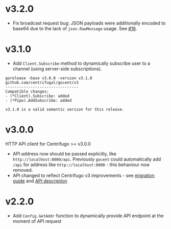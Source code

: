 # v3.2.0

* Fix broadcast request bug: JSON payloads were additionally encoded to base64 due to the lack of `json.RawMessage` usage. See [#16](https://github.com/centrifugal/gocent/pull/16).

# v3.1.0

* Add `Client.Subscribe` method to dynamically subscribe user to a channel (using server-side subscriptions).

```
gorelease -base v3.0.0 -version v3.1.0
github.com/centrifugal/gocent/v3
--------------------------------
Compatible changes:
- (*Client).Subscribe: added
- (*Pipe).AddSubscribe: added

v3.1.0 is a valid semantic version for this release.
```

# v3.0.0

HTTP API client for Centrifugo >= v3.0.0

* API address now should be passed explicitly, like `http://localhost:8000/api`. Previously `gocent` could automatically add `/api` for address like `http://localhost:8000` - this behaviour now removed.
* API changed to reflect Centrifugo v3 improvements - see [migration guide](https://centrifugal.dev/docs/getting-started/migration_v3) and [API description](https://centrifugal.dev/docs/server/server_api)

# v2.2.0

* Add `Config.GetAddr` function to dynamically provide API endpoint at the moment of API request
